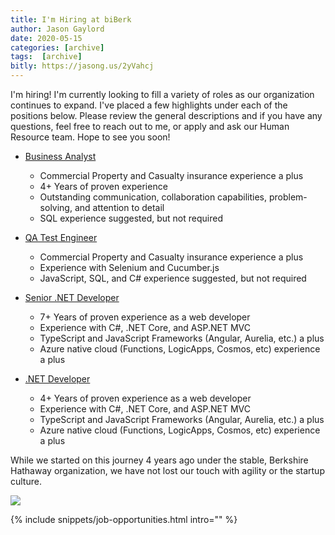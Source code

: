 ```yaml
---
title: I'm Hiring at biBerk
author: Jason Gaylord
date: 2020-05-15
categories: [archive]
tags:  [archive]
bitly: https://jasong.us/2yVahcj
---
```


I'm hiring! I'm currently looking to fill a variety of roles as our organization continues to expand. I've placed a few highlights under each of the positions below. Please review the general descriptions and if you have any questions, feel free to reach out to me, or apply and ask our Human Resource team. Hope to see you soon!

- [Business Analyst](https://jasong.us/2yX4fYI)
  - Commercial Property and Casualty insurance experience a plus
  - 4+ Years of proven experience
  - Outstanding communication, collaboration capabilities, problem-solving, and attention to detail
  - SQL experience suggested, but not required

- [QA Test Engineer](https://jasong.us/2WVlXnx)
  - Commercial Property and Casualty insurance experience a plus
  - Experience with Selenium and Cucumber.js
  - JavaScript, SQL, and C# experience suggested, but not required

- [Senior .NET Developer](https://jasong.us/3bwvs1M)
  - 7+ Years of proven experience as a web developer
  - Experience with C#, .NET Core, and ASP.NET MVC
  - TypeScript and JavaScript Frameworks (Angular, Aurelia, etc.) a plus
  - Azure native cloud (Functions, LogicApps, Cosmos, etc) experience a plus

- [.NET Developer](https://jasong.us/2T5w2ge)
  - 4+ Years of proven experience as a web developer
  - Experience with C#, .NET Core, and ASP.NET MVC
  - TypeScript and JavaScript Frameworks (Angular, Aurelia, etc.) a plus
  - Azure native cloud (Functions, LogicApps, Cosmos, etc) experience a plus

While we started on this journey 4 years ago under the stable, Berkshire Hathaway organization, we have not lost our touch with agility or the startup culture.

![](https://cdn.jasongaylord.com/images/2020%2F05%2F15%2Fbiberk-careers-page.jpg)

{% include snippets/job-opportunities.html intro="" %}